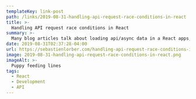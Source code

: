 ```yaml
---
templateKey: link-post
path: /links/2019-08-31-handling-api-request-race-conditions-in-react
title: >-
  Handling API request race conditions in React
summary: >-
  Many blog articles talk about loading api/async data in a React apps, with componentDidMount, useEffect, Redux, Apollo… Yet, all those articles are generally optimistic, and never mention something important to consider: race conditions could happen, and your UI may end up in an inconsistant state.
date: 2019-08-31T02:37:28-04:00
url: https://sebastienlorber.com/handling-api-request-race-conditions-in-react/
image: 2019-08-31-handling-api-request-race-conditions-in-react.png
imageAlt: >-
  Puppy feeding lines
tags:
  - React
  - Development
  - API
---
```

